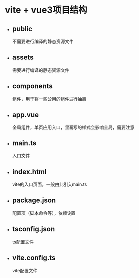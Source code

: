 # vite + vue3项目结构

- ## public

  不需要进行编译的静态资源文件

- ## assets

  需要进行编译的静态资源文件

- ## components

  组件，用于将一些公用的组件进行抽离

- ## app.vue

  全局组件，单页应用入口，里面写的样式会影响全局，需要注意

- ## main.ts

  入口文件

- ## index.html

  vite的入口页面，一般由此引入main.ts

- ## package.json

  配置项（脚本命令等），依赖设置

- ## tsconfig.json

  ts配置文件

- ## vite.config.ts

  vite配置文件

  